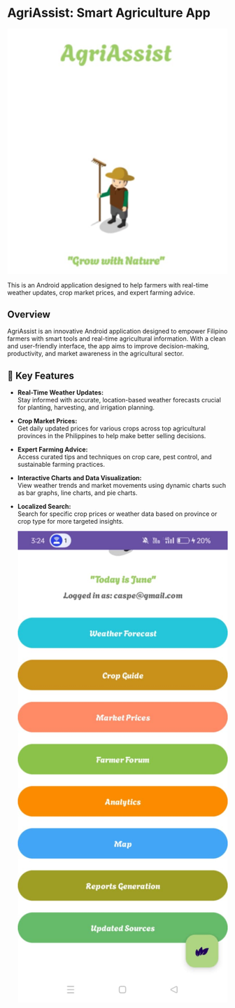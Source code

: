 # AgriAssist: Smart Agriculture App


<div align="center">
  <img src="https://raw.githubusercontent.com/ragnvindr08/AgriAssistApp/refs/heads/master/Annotation%202025-06-26%20033207.png" alt="App Screenshot" width="600">
</div>

This is an Android application designed to help farmers with real-time weather updates, crop market prices, and expert farming advice.
## Overview

AgriAssist is an innovative Android application designed to empower Filipino farmers with smart tools and real-time agricultural information. With a clean and user-friendly interface, the app aims to improve decision-making, productivity, and market awareness in the agricultural sector.

## 🌾 Key Features

- **Real-Time Weather Updates:**  
  Stay informed with accurate, location-based weather forecasts crucial for planting, harvesting, and irrigation planning.

- **Crop Market Prices:**  
  Get daily updated prices for various crops across top agricultural provinces in the Philippines to help make better selling decisions.

- **Expert Farming Advice:**  
  Access curated tips and techniques on crop care, pest control, and sustainable farming practices.

- **Interactive Charts and Data Visualization:**  
  View weather trends and market movements using dynamic charts such as bar graphs, line charts, and pie charts.

- **Localized Search:**  
  Search for specific crop prices or weather data based on province or crop type for more targeted insights.

  <div align="center">
  <img src="https://raw.githubusercontent.com/ragnvindr08/AgriAssistApp/refs/heads/master/45dc8486-265e-45e3-bc48-dbf01256220c.jpg" alt="App Screenshot 2" width="600">
</div>

 

